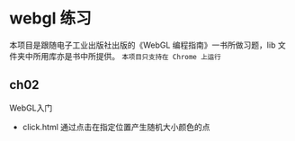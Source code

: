 # webgl 练习
本项目是跟随电子工业出版社出版的《WebGL 编程指南》一书所做习题，lib 文件夹中所用库亦是书中所提供。
`本项目只支持在 Chrome 上运行`

## ch02 
WebGL入门 
+ click.html 通过点击在指定位置产生随机大小颜色的点